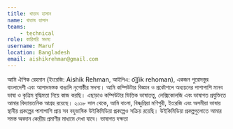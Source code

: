 ```yaml
---
title: খাত্তাব হাসান
name: খাত্তাব হাসান
teams:
    - technical
role: কারিগরি সদস্য
username: Maruf
location: Bangladesh
email: aishikrehman@gmail.com
---
```

আমি ঐশিক রেহমান (ইংরেজি: Aishik Rehman, আইপিএ: o͡i̯ʃik  rehoman), একজন পুরোদস্তুর বাংলাদেশী এবং আপাদমস্তক বাঙালি নৃগোষ্ঠীর সদস্য। আমি কম্পিউটার বিজ্ঞান ও প্রকৌশলে অধ্যয়নের পাশাপাশি মানব ভাষা ও কৃত্রিম বুদ্ধিমত্তা নিয়ে কাজ করছি। এছাড়াও কম্পিউটার ভিত্তিক ভাষাতত্ত্ব, লেক্সিকোলজি এবং ভাষাগত প্রযুক্তিতে আমার বিদ্যায়তনিক আগ্রহ রয়েছে। ২০১৮ সাল থেকে, আমি বাংলা, বিষ্ণুপ্রিয়া মণিপুরী, ইংরেজি এবং অসমীয়া ভাষায় স্থানীয় প্রকল্পের পাশাপাশি প্রায় সব বহুভাষিক উইকিমিডিয়া প্রকল্পেও সক্রিয় রয়েছি। উইকিমিডিয়া প্রকল্পগুলোতে আমার সমস্ত অবদান কেন্দ্রীয় প্রমাণীর মাধ্যমে দেখা যাবে।
ভাষাগত দক্ষতা


